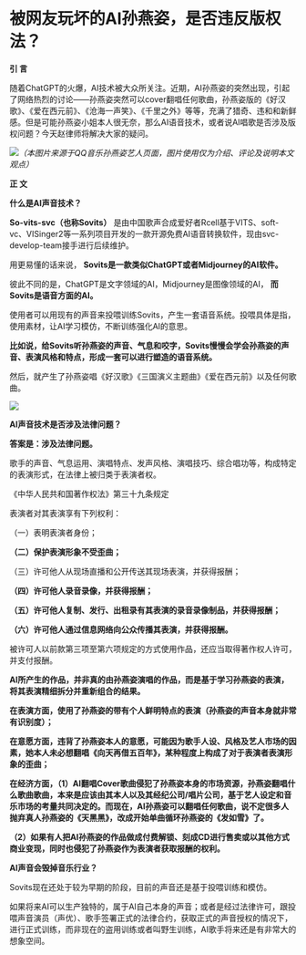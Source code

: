 # 被网友玩坏的AI孙燕姿，是否违反版权法？

**引 言**

随着ChatGPT的火爆，AI技术被大众所关注。近期，AI孙燕姿的突然出现，引起了网络热烈的讨论——孙燕姿突然可以cover翻唱任何歌曲，孙燕姿版的《好汉歌》、《爱在西元前》、《沧海一声笑》、《千里之外》等等，充满了猎奇、违和和新鲜感。但是可能孙燕姿小姐本人很无奈，那么AI语音技术，或者说AI唱歌是否涉及版权问题？今天赵律师将解决大家的疑问。

![](https://inews.gtimg.com/newsapp_bt/0/15792474141/1000)_（本图片来源于QQ音乐孙燕姿艺人页面，图片使用仅为介绍、评论及说明本文观点）_

**正 文**

**什么是AI声音技术？**

**So-vits-svc（也称Sovits）** 是由中国歌声合成爱好者Rcell基于VITS、soft-
vc、VISinger2等一系列项目开发的一款开源免费AI语音转换软件，现由svc-develop-team接手进行后续维护。

用更易懂的话来说， **Sovits是一款类似ChatGPT或者Midjourney的AI软件。**

彼此不同的是，ChatGPT是文字领域的AI，Midjourney是图像领域的AI， **而Sovits是语音方面的AI。**

使用者可以用现有的声音来投喂训练Sovits，产生一套语音系统。投喂具体是指，使用素材，让AI学习模仿，不断训练强化AI的意思。

**比如说，给Sovits听孙燕姿的声音、气息和咬字，Sovits慢慢会学会孙燕姿的声音、表演风格和特点，形成一套可以进行塑造的语音系统。**

然后，就产生了孙燕姿唱《好汉歌》《三国演义主题曲》《爱在西元前》以及任何歌曲。

![](https://inews.gtimg.com/newsapp_bt/0/15792474143/1000)

**AI声音技术是否涉及法律问题？**

**答案是：涉及法律问题。**

歌手的声音、气息运用、演唱特点、发声风格、演唱技巧、综合唱功等，构成特定的表演形式，在法律上被归类于表演者权。

《中华人民共和国著作权法》第三十九条规定

表演者对其表演享有下列权利：

（一）表明表演者身份；

**（二）保护表演形象不受歪曲；**

（三）许可他人从现场直播和公开传送其现场表演，并获得报酬；

**（四）许可他人录音录像，并获得报酬；**

**（五）许可他人复制、发行、出租录有其表演的录音录像制品，并获得报酬；**

**（六）许可他人通过信息网络向公众传播其表演，并获得报酬。**

被许可人以前款第三项至第六项规定的方式使用作品，还应当取得著作权人许可，并支付报酬。

**AI所产生的作品，并非真的由孙燕姿演唱的作品，而是基于学习孙燕姿的表演，将其表演精细拆分并重新组合的结果。**

**在表演方面，使用了孙燕姿的带有个人鲜明特点的表演（孙燕姿的声音本身就非常有识别度）；**

**在意愿方面，违背了孙燕姿本人的意愿，可能因为歌手人设、风格及艺人市场的因素，她本人未必想翻唱《向天再借五百年》，某种程度上构成了对于表演者表演形象的歪曲；**

**在经济方面，（1）AI翻唱Cover歌曲侵犯了孙燕姿本身的市场资源，孙燕姿翻唱什么歌曲歌曲，本来是应该由其本人以及其经纪公司/唱片公司，基于艺人设定和音乐市场的考量共同决定的。而现在，AI孙燕姿可以翻唱任何歌曲，说不定很多人抛弃真人孙燕姿的《天黑黑》，改成开始单曲循环孙燕姿的《发如雪》了。**

**（2）如果有人把AI孙燕姿的作品做成付费解锁、刻成CD进行售卖或以其他方式商业变现，同时也侵犯了孙燕姿作为表演者获取报酬的权利。**

**AI声音会毁掉音乐行业？**

Sovits现在还处于较为早期的阶段，目前的声音还是基于投喂训练和模仿。

如果将来AI可以生产独特的，属于AI自己本身的声音；或者是经过法律许可，跟投喂声音演员（声优）、歌手签署正式的法律合约，获取正式的声音授权的情况下，进行正式训练，而非现在的盗用训练或者叫野生训练，AI歌手将来还是有非常大的想象空间。

